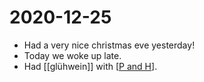 # 2020-12-25

- Had a very nice christmas eve yesterday!
- Today we woke up late.
- Had [[glühwein]] with [[P and H]].


[//begin]: # "Autogenerated link references for markdown compatibility"
[P and H]: ../p-and-h "P and H"
[//end]: # "Autogenerated link references"